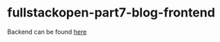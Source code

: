 # fullstackopen-part7-blog-frontend

Backend can be found [here](https://github.com/winstoncooke/fullstackopen-2022/tree/main/part7/blog/backend)

